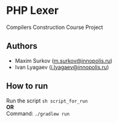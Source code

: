 # PHP Lexer
Compilers Construction Course Project
## Authors
- Maxim Surkov (m.surkov@innopolis.ru)
- Ivan Lyagaev (i.lyagaev@innopolis.ru)

## How to run
Run the script `sh script_for_run` \
__OR__ \
Command: `./gradlew run`


